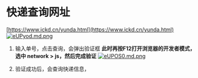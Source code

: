 # 快递查询网址
[https://www.ickd.cn/yunda.html](https://www.ickd.cn/yunda.html)
[![eUPyod.md.png](https://s2.ax1x.com/2019/08/01/eUPyod.md.png)](https://imgchr.com/i/eUPyod)

1. 输入单号，点击查询，会弹出验证框
	**此时再按F12打开浏览器的开发者模式，选中 network > js，然后完成验证**
	[![eUPOS0.md.png](https://s2.ax1x.com/2019/08/01/eUPOS0.md.png)](https://imgchr.com/i/eUPOS0)
	
2. 验证成功后，会查询快递信息，
<!--stackedit_data:
eyJoaXN0b3J5IjpbMTM4MzI4NjMzOCwtMTc1ODAwOTg3NywtNz
I1MzU3Njg5LC0xNjc5Njc5MjgxXX0=
-->